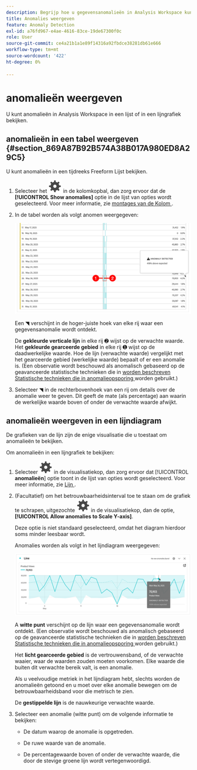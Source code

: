 ```yaml
---
description: Begrijp hoe u gegevensanomalieën in Analysis Workspace kunt bekijken en analyseren.
title: Anomalies weergeven
feature: Anomaly Detection
exl-id: a76fd967-e4ae-4616-83ce-19de67300f0c
role: User
source-git-commit: ce4a21b1a1e89f14316a92fbdce38281db61e666
workflow-type: tm+mt
source-wordcount: '422'
ht-degree: 0%

---
```



# anomalieën weergeven

U kunt anomalieën in Analysis Workspace in een lijst of in een lijngrafiek bekijken.

## anomalieën in een tabel weergeven {#section_869A87B92B574A38B017A980ED8A29C5}

U kunt anomalieën in een tijdreeks Freeform Lijst bekijken.

1. Selecteer het ![ Plaatsen ](/help/assets/icons/Setting.svg) in de kolomkopbal, dan zorg ervoor dat de **[!UICONTROL Show anomalies]** optie in de lijst van opties wordt geselecteerd. Voor meer informatie, zie [ montages van de Kolom ](/help/analysis-workspace/visualizations/freeform-table/column-row-settings/column-settings.md).

1. In de tabel worden als volgt anomen weergegeven:

   ![ ontdekte Anomalies ](assets/anomaly-detected.png)

   Een ◥ verschijnt in de hoger-juiste hoek van elke rij waar een gegevensanomalie wordt ontdekt.

   De **gekleurde verticale lijn** in elke rij ➋ wijst op de verwachte waarde. Het **gekleurde gearceerde gebied** in elke rij ➊ wijst op de daadwerkelijke waarde. Hoe de lijn (verwachte waarde) vergelijkt met het gearceerde gebied (werkelijke waarde) bepaalt of er een anomalie is. (Een observatie wordt beschouwd als anomalisch gebaseerd op de geavanceerde statistische technieken die in [ worden beschreven Statistische technieken die in anomalieopsporing ](/help/analysis-workspace/c-anomaly-detection/statistics-anomaly-detection.md) worden gebruikt.)

1. Selecteer ◥ in de rechterbovenhoek van een rij om details over de anomalie weer te geven. Dit geeft de mate (als percentage) aan waarin de werkelijke waarde boven of onder de verwachte waarde afwijkt.

## anomalieën weergeven in een lijndiagram

De grafieken van de lijn zijn de enige visualisatie die u toestaat om anomalieën te bekijken.

Om anomalieën in een lijngrafiek te bekijken:

1. Selecteer ![ Plaatsend ](/help/assets/icons/Setting.svg) in de visualisatiekop, dan zorg ervoor dat [!UICONTROL **anomalieën**] optie toont in de lijst van opties wordt geselecteerd. Voor meer informatie, zie [ Lijn ](/help/analysis-workspace/visualizations/line.md).

1. (Facultatief) om het betrouwbaarheidsinterval toe te staan om de grafiek te schrapen, uitgezochte ![ Plaatsend ](/help/assets/icons/Setting.svg) in de visualisatiekop, dan de optie, **[!UICONTROL Allow anomalies to Scale Y-axis]**.

   Deze optie is niet standaard geselecteerd, omdat het diagram hierdoor soms minder leesbaar wordt.

   Anomalies worden als volgt in het lijndiagram weergegeven:

   ![ Anomaly ontdekte lijnvisualisatie ](assets/anomaly-detected-line.png)

   A **witte punt** verschijnt op de lijn waar een gegevensanomalie wordt ontdekt. (Een observatie wordt beschouwd als anomalisch gebaseerd op de geavanceerde statistische technieken die in [ worden beschreven Statistische technieken die in anomalieopsporing ](/help/analysis-workspace/c-anomaly-detection/statistics-anomaly-detection.md) worden gebruikt.)

   Het **licht gearceerde gebied** is de vertrouwensband, of de verwachte waaier, waar de waarden zouden moeten voorkomen. Elke waarde die buiten dit verwachte bereik valt, is een anomalie.

   Als u veelvoudige metriek in het lijndiagram hebt, slechts worden de anomalieën getoond en u moet over elke anomalie bewegen om de betrouwbaarheidsband voor die metrisch te zien.

   De **gestippelde lijn** is de nauwkeurige verwachte waarde.

1. Selecteer een anomalie (witte punt) om de volgende informatie te bekijken:

   * De datum waarop de anomalie is opgetreden.

   * De ruwe waarde van de anomalie.

   * De percentagewaarde boven of onder de verwachte waarde, die door de stevige groene lijn wordt vertegenwoordigd.








<!--
# View anomalies in Analysis Workspace

You can view anomalies in a table or in a line chart.

## View anomalies in a table {#table}

You can view anomalies in a time-series Freeform Table.

1. Select the column settings icon in the column header, then ensure that the [!UICONTROL **Anomalies**] option is selected in the list of options. For more information, see [Column settings](/help/analysis-workspace/visualizations/freeform-table/column-row-settings/column-settings.md).

1. Click away from the settings menu to view the updated table.

   ![An anomaly detection notification indicating 15% below expected.](assets/anomaly_detected.png)

1. Anomalies are shown in the table as follows:

   A **dark gray triangle** appears in the upper-right corner of each row where a data anomaly is detected.

   The colored **vertical line** in each row indicates the expected value. The colored **shaded area** in each row indicates the actual value. How the line (expected value) compares with the shaded area (actual value) determines whether there is an anomaly. (An observation is considered anomolous based on the advanced statistical techniques described in [Statistical techniques used in anomaly detection](/help/analysis-workspace/c-anomaly-detection/statistics-anomaly-detection.md).)

1. Select the gray triangle in the upper-right corner of a row to view details about the anomaly. This shows the extent (as a percentage) to which the actual value diverges either above or below the expected value.

## View anomalies in a line chart {#line-chart}

A Line chart is the only visualization that allows you to view anomalies.

To view anomalies in a line chart:

1. Select the settings icon in the visualization header, then ensure that the [!UICONTROL **Show anomalies**] option is selected in the list of options. For more information, see [Line](/help/analysis-workspace/visualizations/line.md).

1. (Optional) To allow the confidence interval to scale the chart, select the settings icon in the visualization header, then select the option, **[!UICONTROL Allow anomalies to Scale Y-axis]**. 

   This option is not selected by default because it can sometimes make the chart less legible.
   
1. Click away from the settings menu to view the updated line chart.

      ![A line chart with an anomaly detected message indicating 15% above expected.](assets/anomaly_linechart.png)

   Anomalies are shown in the line chart as follows:
   
   A **white dot** appears on the line wherever a data anomaly is detected. (An observation is considered anomolous based on the advanced statistical techniques described in [Statistical techniques used in anomaly detection](/help/analysis-workspace/c-anomaly-detection/statistics-anomaly-detection.md).)

   The **light shaded area** is the confidence band, or expected range, where values should occur. Any value that falls outside of this expected range is an anomaly. 

   If you have multiple metrics in the line chart, only the anomalies are shown and you have to hover over each anomaly to see the confidence band for that metric. 

   The **dotted line** is the exact expected value.

1. Click an anomaly (white dot) to view the following information:

   * The date the anomaly occurred 
   
   * The raw value of the anomaly 
   
   * The percentage value above or below the expected value, which is represented by the solid green line.
   
-->
